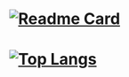 
# [![Readme Card](https://github-readme-stats.vercel.app/api?username=MikeCase&show_icons=true&theme=transparent)](https://github.com/MikeCase/)

# [![Top Langs](https://github-readme-stats.vercel.app/api/top-langs/?username=MikeCase&theme=transparent)](https://github.com/MikeCase)